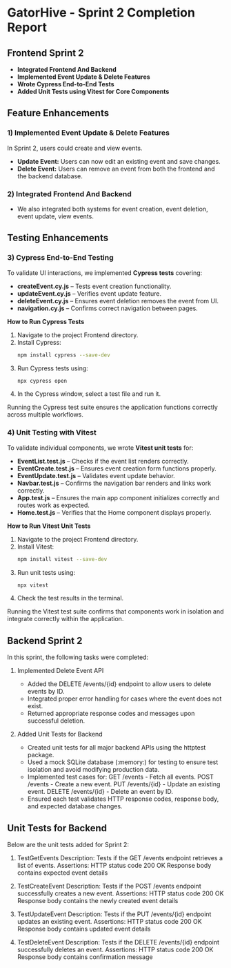 # GatorHive - Sprint 2 Completion Report


## Frontend Sprint 2 

- **Integrated Frontend And Backend**
- **Implemented Event Update & Delete Features** 
- **Wrote Cypress End-to-End Tests** 
- **Added Unit Tests using Vitest for Core Components** 

## Feature Enhancements

### 1) Implemented Event Update & Delete Features
In Sprint 2, users could create and view events. 
- **Update Event:** Users can now edit an existing event and save changes.
- **Delete Event:** Users can remove an event from both the frontend and the backend database.

### 2) Integrated Frontend And Backend
 - We also integrated both systems for event creation, event deletion, event update, view events.

## Testing Enhancements

### 3) Cypress End-to-End Testing
To validate UI interactions, we implemented **Cypress tests** covering:
- **createEvent.cy.js** – Tests event creation functionality.
- **updateEvent.cy.js** – Verifies event update feature.
- **deleteEvent.cy.js** – Ensures event deletion removes the event from UI.
- **navigation.cy.js** – Confirms correct navigation between pages.

**How to Run Cypress Tests**
1. Navigate to the project Frontend directory.
2. Install Cypress:
   ```bash
   npm install cypress --save-dev
   ```
3. Run Cypress tests using:
   ```bash
   npx cypress open
   ```
4. In the Cypress window, select a test file and run it.

 Running the Cypress test suite ensures the application functions correctly across multiple workflows.

### 4) Unit Testing with Vitest
To validate individual components, we wrote **Vitest unit tests** for:
- **EventList.test.js** – Checks if the event list renders correctly.
- **EventCreate.test.js** – Ensures event creation form functions properly.
- **EventUpdate.test.js** – Validates event update behavior.
- **Navbar.test.js** – Confirms the navigation bar renders and links work correctly.
- **App.test.js** – Ensures the main app component initializes correctly and routes work as expected.
- **Home.test.js** – Verifies that the Home component displays properly.

**How to Run Vitest Unit Tests**
1. Navigate to the project Frontend directory.
2. Install Vitest:
   ```bash
   npm install vitest --save-dev
   ```
3. Run unit tests using:
   ```bash
   npx vitest
   ```
4. Check the test results in the terminal.

 Running the Vitest test suite confirms that components work in isolation and integrate correctly within the application.

## Backend Sprint 2 

In this sprint, the following tasks were completed:

1. Implemented Delete Event API
   - Added the DELETE /events/{id} endpoint to allow users to delete events by ID.
   - Integrated proper error handling for cases where the event does not exist.
   - Returned appropriate response codes and messages upon successful deletion.

2. Added Unit Tests for Backend
   - Created unit tests for all major backend APIs using the httptest package.
   - Used a mock SQLite database (:memory:) for testing to ensure test isolation and avoid modifying production data.
   - Implemented test cases for:
      GET /events - Fetch all events.
      POST /events - Create a new event.
      PUT /events/{id} - Update an existing event.
      DELETE /events/{id} - Delete an event by ID.
   - Ensured each test validates HTTP response codes, response body, and expected database changes.

## Unit Tests for Backend
Below are the unit tests added for Sprint 2:
1. TestGetEvents
Description: Tests if the GET /events endpoint retrieves a list of events.
Assertions:
HTTP status code 200 OK
Response body contains expected event details

2. TestCreateEvent
Description: Tests if the POST /events endpoint successfully creates a new event.
Assertions:
HTTP status code 200 OK
Response body contains the newly created event details

3. TestUpdateEvent
Description: Tests if the PUT /events/{id} endpoint updates an existing event.
Assertions:
HTTP status code 200 OK
Response body contains updated event details

4. TestDeleteEvent
Description: Tests if the DELETE /events/{id} endpoint successfully deletes an event.
Assertions:
HTTP status code 200 OK
Response body contains confirmation message








